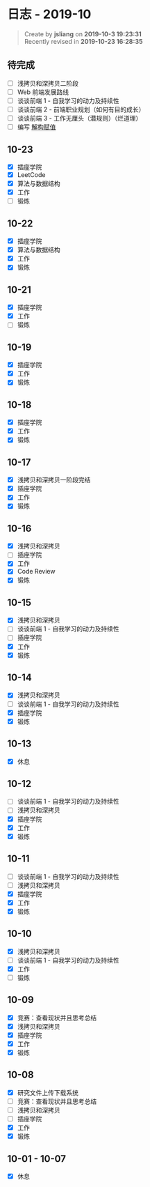 日志 - 2019-10
===

> Create by **jsliang** on **2019-10-3 19:23:31**  
> Recently revised in **2019-10-23 16:28:35**

## 待完成

* [ ] 浅拷贝和深拷贝二阶段
* [ ] Web 前端发展路线
* [ ] 谈谈前端 1 - 自我学习的动力及持续性
* [ ] 谈谈前端 2 - 前端职业规划（如何有目的成长）
* [ ] 谈谈前端 3 - 工作无厘头（潜规则）（烂道理）
* [ ] 编写 [解构赋值](https://developer.mozilla.org/zh-CN/docs/Web/JavaScript/Reference/Operators/Destructuring_assignment)

## 10-23

* [x] 插座学院
* [x] LeetCode
* [x] 算法与数据结构
* [x] 工作
* [ ] 锻炼

## 10-22

* [x] 插座学院
* [x] 算法与数据结构
* [x] 工作
* [x] 锻炼

## 10-21

* [x] 插座学院
* [x] 工作
* [ ] 锻炼

## 10-19

* [x] 插座学院
* [x] 工作
* [x] 锻炼

## 10-18

* [x] 插座学院
* [x] 工作
* [x] 锻炼

## 10-17

* [x] 浅拷贝和深拷贝一阶段完结
* [x] 插座学院
* [x] 工作
* [x] 锻炼

## 10-16

* [x] 浅拷贝和深拷贝
* [ ] 插座学院
* [x] 工作
* [x] Code Review
* [x] 锻炼

## 10-15

* [x] 浅拷贝和深拷贝
* [ ] 谈谈前端 1 - 自我学习的动力及持续性
* [ ] 插座学院
* [x] 工作
* [x] 锻炼

## 10-14

* [x] 浅拷贝和深拷贝
* [ ] 谈谈前端 1 - 自我学习的动力及持续性
* [x] 插座学院
* [x] 锻炼

## 10-13

* [x] 休息

## 10-12

* [ ] 谈谈前端 1 - 自我学习的动力及持续性
* [ ] 浅拷贝和深拷贝
* [x] 插座学院
* [x] 工作
* [x] 锻炼

## 10-11

* [ ] 谈谈前端 1 - 自我学习的动力及持续性
* [ ] 浅拷贝和深拷贝
* [x] 插座学院
* [x] 工作
* [x] 锻炼

## 10-10

* [x] 浅拷贝和深拷贝
* [ ] 谈谈前端 1 - 自我学习的动力及持续性
* [x] 工作
* [ ] 锻炼

## 10-09

* [x] 竞赛：查看现状并且思考总结
* [x] 浅拷贝和深拷贝
* [x] 插座学院
* [x] 工作
* [x] 锻炼

## 10-08

* [x] 研究文件上传下载系统
* [ ] 竞赛：查看现状并且思考总结
* [ ] 浅拷贝和深拷贝
* [ ] 插座学院
* [x] 工作
* [x] 锻炼

## 10-01 - 10-07

* [x] 休息